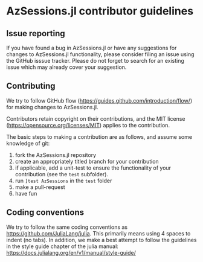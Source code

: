 # AzSessions.jl contributor guidelines

## Issue reporting
If you have found a bug in AzSessions.jl or have any suggestions for changes to
AzSessions.jl functionality, please consider filing an issue using the GitHub
isssue tracker.  Please do not forget to search for an existing issue
which may already cover your suggestion.

## Contributing
We try to follow GitHub flow (https://guides.github.com/introduction/flow/) for
making changes to AzSessions.jl.

Contributors retain copyright on their contributions, and the MIT license
(https://opensource.org/licenses/MIT) applies to the contribution.

The basic steps to making a contribution are as follows, and assume some knowledge of
git:
  1. fork the AzSessions.jl repository
  2. create an appropriately titled branch for your contribution
  3. if applicable, add a unit-test to ensure the functionality of your contribution
  (see the `test` subfolder).
  4. run `]test AzSessions` in the `test` folder
  5. make a pull-request
  6. have fun

## Coding conventions
We try to follow the same coding conventions as https://github.com/JuliaLang/julia.
This primarily means using 4 spaces to indent (no tabs).  In addition, we make a
best attempt to follow the guidelines in the style guide chapter of the julia
manual: https://docs.julialang.org/en/v1/manual/style-guide/

